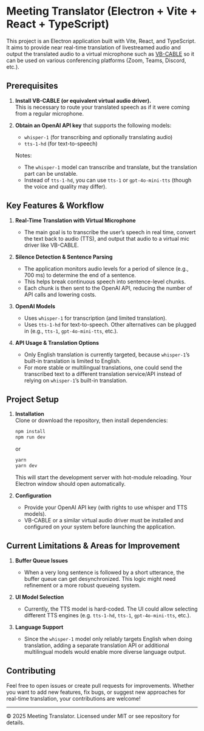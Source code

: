 # Meeting Translator (Electron + Vite + React + TypeScript)

This project is an Electron application built with Vite, React, and TypeScript. It aims to provide near real-time translation of livestreamed audio and output the translated audio to a virtual microphone such as [VB-CABLE](https://vb-audio.com/Cable/) so it can be used on various conferencing platforms (Zoom, Teams, Discord, etc.).

## Prerequisites

1. **Install VB-CABLE (or equivalent virtual audio driver).**  
   This is necessary to route your translated speech as if it were coming from a regular microphone.  
2. **Obtain an OpenAI API key** that supports the following models:  
   - `whisper-1` (for transcribing and optionally translating audio)  
   - `tts-1-hd` (for text-to-speech)  

   Notes:  
   - The `whisper-1` model can transcribe and translate, but the translation part can be unstable.  
   - Instead of `tts-1-hd`, you can use `tts-1` or `gpt-4o-mini-tts` (though the voice and quality may differ).

## Key Features & Workflow

1. **Real-Time Translation with Virtual Microphone**  
   - The main goal is to transcribe the user’s speech in real time, convert the text back to audio (TTS), and output that audio to a virtual mic driver like VB-CABLE.

2. **Silence Detection & Sentence Parsing**  
   - The application monitors audio levels for a period of silence (e.g., 700 ms) to determine the end of a sentence.  
   - This helps break continuous speech into sentence-level chunks.  
   - Each chunk is then sent to the OpenAI API, reducing the number of API calls and lowering costs.

3. **OpenAI Models**  
   - Uses `whisper-1` for transcription (and limited translation).  
   - Uses `tts-1-hd` for text-to-speech. Other alternatives can be plugged in (e.g., `tts-1`, `gpt-4o-mini-tts`, etc.).

4. **API Usage & Translation Options**  
   - Only English translation is currently targeted, because `whisper-1`’s built-in translation is limited to English.  
   - For more stable or multilingual translations, one could send the transcribed text to a different translation service/API instead of relying on `whisper-1`’s built-in translation.

## Project Setup

1. **Installation**  
   Clone or download the repository, then install dependencies:
   ```bash
   npm install
   npm run dev
   ```
   or
   ```bash
   yarn
   yarn dev
   ```
   This will start the development server with hot-module reloading. Your Electron window should open automatically.

2. **Configuration**  
   - Provide your OpenAI API key (with rights to use whisper and TTS models).  
   - VB-CABLE or a similar virtual audio driver must be installed and configured on your system before launching the application.

## Current Limitations & Areas for Improvement

1. **Buffer Queue Issues**  
   - When a very long sentence is followed by a short utterance, the buffer queue can get desynchronized. This logic might need refinement or a more robust queueing system.

2. **UI Model Selection**  
   - Currently, the TTS model is hard-coded. The UI could allow selecting different TTS engines (e.g. `tts-1-hd`, `tts-1`, `gpt-4o-mini-tts`, etc.).

3. **Language Support**  
   - Since the `whisper-1` model only reliably targets English when doing translation, adding a separate translation API or additional multilingual models would enable more diverse language output.

## Contributing

Feel free to open issues or create pull requests for improvements. Whether you want to add new features, fix bugs, or suggest new approaches for real-time translation, your contributions are welcome!

---

© 2025 Meeting Translator. Licensed under MIT or see repository for details.
